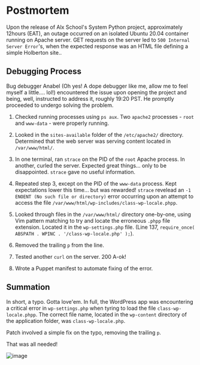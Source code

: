 # Postmortem
Upon the release of Alx School's System Python project, approximately 12hours (EAT), an outage occurred on an isolated Ubuntu 20.04 container running on Apache server. GET requests on the server led to  `500 Internal Server Error`'s, when the expected response was an HTML file defining a simple Holberton site..

## [](https://github.com/Trikcode/alx-system_engineering-devops/tree/main/0x19-postmortem#debugging-process)Debugging Process

Bug debugger Anabel (Oh yes! A dope debugger like me, allow me to feel myself a little.... lol!) encountered the issue upon opening the project and being, well, instructed to address it, roughly 19:20 PST. He promptly proceeded to undergo solving the problem.

1.  Checked running processes using  `ps aux`. Two  `apache2`  processes -  `root`  and  `www-data`  - were properly running.
    
2.  Looked in the  `sites-available`  folder of the  `/etc/apache2/`  directory. Determined that the web server was serving content located in  `/var/www/html/`.
3.  In one terminal, ran  `strace`  on the PID of the  `root`  Apache process. In another, curled the server. Expected great things... only to be disappointed.  `strace`  gave no useful information.
    
4.  Repeated step 3, except on the PID of the  `www-data`  process. Kept expectations lower this time... but was rewarded!  `strace`  revelead an  `-1 ENOENT (No such file or directory)`  error occurring upon an attempt to access the file  `/var/www/html/wp-includes/class-wp-locale.phpp`.
    
5.  Looked through files in the  `/var/www/html/`  directory one-by-one, using Vim pattern matching to try and locate the erroneous  `.phpp`  file extension. Located it in the  `wp-settings.php`  file. (Line 137,  `require_once( ABSPATH . WPINC . '/class-wp-locale.php' );`).
    
6.  Removed the trailing  `p`  from the line.
    
7.  Tested another  `curl`  on the server. 200 A-ok!
    
8.  Wrote a Puppet manifest to automate fixing of the error.
    

## [](https://github.com/Trikcode/alx-system_engineering-devops/tree/main/0x19-postmortem#summation)Summation

In short, a typo. Gotta love'em. In full, the WordPress app was encountering a critical error in  `wp-settings.php`  when tyring to load the file  `class-wp-locale.phpp`. The correct file name, located in the  `wp-content`  directory of the application folder, was  `class-wp-locale.php`.

Patch involved a simple fix on the typo, removing the trailing  `p`.

That was all needed!

![image](https://user-images.githubusercontent.com/99281742/199353032-790aa943-1f02-4cd4-b265-78b7d6421d10.png)

